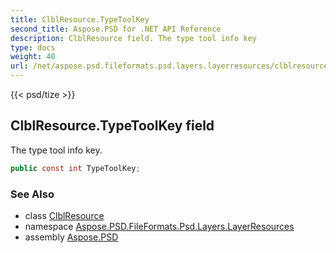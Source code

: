 ```yaml
---
title: ClblResource.TypeToolKey
second_title: Aspose.PSD for .NET API Reference
description: ClblResource field. The type tool info key
type: docs
weight: 40
url: /net/aspose.psd.fileformats.psd.layers.layerresources/clblresource/typetoolkey/
---
```

{{< psd/tize >}}
## ClblResource.TypeToolKey field

The type tool info key.

```csharp
public const int TypeToolKey;
```

### See Also

* class [ClblResource](../)
* namespace [Aspose.PSD.FileFormats.Psd.Layers.LayerResources](../../clblresource/)
* assembly [Aspose.PSD](../../../)


